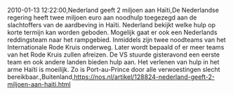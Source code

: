 2010-01-13 12:22:00,Nederland geeft 2 miljoen aan Haïti,De Nederlandse regering heeft twee miljoen euro aan noodhulp toegezegd aan de slachtoffers van de aardbeving in Haïti. Nederland bekijkt welke hulp op korte termijn kan worden geboden. Mogelijk gaat er ook een Nederlands reddingsteam naar het rampgebied. Inmiddels zijn twee noodteams van het Internationale Rode Kruis onderweg. Later wordt bepaald of er meer teams van het Rode Kruis zullen afreizen. De VS stuurde gisteravond een eerste team en ook andere landen bieden hulp aan. Het verlenen van hulp in het arme Haïti is moeilijk. Zo is Port-au-Prince door alle verwoestingen slecht bereikbaar.,Buitenland,https://nos.nl/artikel/128824-nederland-geeft-2-miljoen-aan-haiti.html